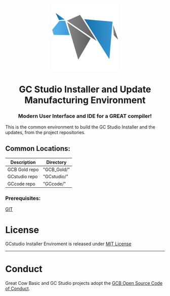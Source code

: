 <div id="GCstudio-logo" align="center">
    <br />
    <img src="https://github.com/GreatCowBASIC/Corporate_Identity/blob/master/SRC/Logo/LogoSVG.svg" alt="GC Studio Logo" width="210"/>
    <h1>GC Studio Installer and Update Manufacturing Environment</h1>
    <h3>Modern User Interface and IDE for a GREAT compiler!</h3>
</div>

This is the common environment to build the GC Studio Installer and the updates, from the project repositories.

## Common Locations:

| Description | Directory |
| --- | --- |
| GCB Gold repo | "GCB_Gold/" |
| GCstudio repo| "GCstudio/" |
| GCcode repo | "GCcode/" |


### Prerequisites:

[GIT](https://github.com/git-for-windows/git/releases/download/v2.35.1.windows.2/Git-2.35.1.2-64-bit.exe)


# License
GCstudio Installer Enviroment is released under [MIT License](https://github.com/GreatCowBASIC/GCstudio_Installer/blob/master/LICENSE)

----
# Conduct

Great Cow Basic and GC Studio projects adopt the [GCB Open Source Code of Conduct](https://github.com/GreatCowBASIC/GCstudio_Installer/blob/master/CODE_OF_CONDUCT.md).

